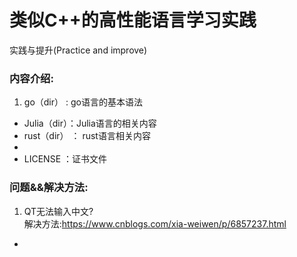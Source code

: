 # 类似C++的高性能语言学习实践
实践与提升(Practice and improve)  

### 内容介绍:

1.  go（dir） : go语言的基本语法
- Julia（dir）：Julia语言的相关内容
- rust（dir） ： rust语言相关内容
- 
- LICENSE ：证书文件

### 问题&&解决方法:
1. QT无法输入中文?  
解决方法:<https://www.cnblogs.com/xia-weiwen/p/6857237.html>
- 
###